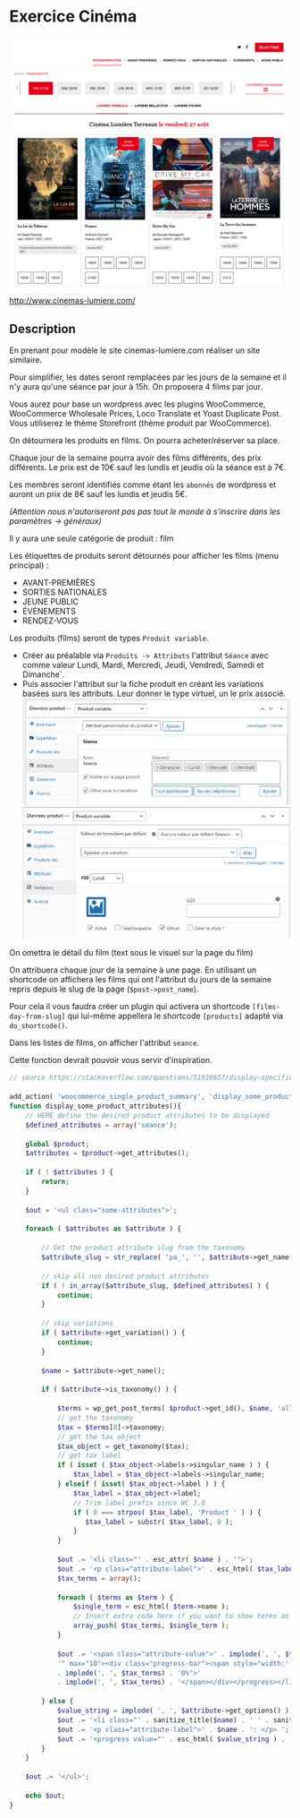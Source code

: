 # Exercice Cinéma

<picture>
<img src="cine-1.png" />
<caption>
<a href="http://www.cinemas-lumiere.com/programmation/terreaux/2021-08-27.html">http://www.cinemas-lumiere.com/</a>
</caption>
</picture>

## Description

En prenant pour modèle le site cinemas-lumiere.com réaliser un site similaire.

Pour simplifier, les dates seront remplacées par les jours de la semaine et il n'y aura qu'une séance par jour à 15h. On proposera 4 films par jour.

Vous aurez pour base un wordpress avec les plugins WooCommerce, WooCommerce Wholesale Prices, Loco Translate et Yoast Duplicate Post. Vous utiliserez le thème Storefront (thème produit par WooCommerce).

On détournera les produits en films. On pourra acheter/réserver sa place.

Chaque jour de la semaine pourra avoir des films différents, des prix différents. Le prix est de 10€ sauf les lundis et jeudis où la séance est à 7€.

Les membres seront identifiés comme étant les `abonnés` de wordpress et auront un prix de 8€ sauf les lundis et jeudis 5€.

<i>(Attention nous n'autoriseront pas pas tout le monde à s'inscrire dans les paramètres -> généraux)</i>

Il y aura une seule catégorie de produit : film

Les étiquettes de produits seront détournés pour afficher les films (menu principal) :

- AVANT-PREMIÈRES
- SORTIES NATIONALES
- JEUNE PUBLIC
- ÉVÉNEMENTS
- RENDEZ-VOUS

Les produits (films) seront de types `Produit variable`.

- Créer au préalable via `Produits -> Attributs` l'attribut `Séance` avec comme valeur Lundi, Mardi, Mercredi, Jeudi, Vendredi, Samedi et Dimanche`.
- Puis associer l'attribut sur la fiche produit en créant les variations basées surs les attributs. Leur donner le type virtuel, un le prix associé.
  <img src="cine-3.png" />
  <img src="cine-2.png" />

On omettra le détail du film (text sous le visuel sur la page du film)

On attribuera chaque jour de la semaine à une page. En utilisant un shortcode on affichera les films qui ont l'attribut du jours de la semaine repris depuis le slug de la page (`$post->post_name`).

Pour cela il vous faudra créer un plugin qui activera un shortcode `[films-day-from-slug]` qui lui-même appellera le shortcode `[products]` adapté via `do_shortcode()`.

Dans les listes de films, on afficher l'attribut `seance`.

Cette fonction devrait pouvoir vous servir d'inspiration.

```php
// source https://stackoverflow.com/questions/51936657/display-specific-custom-product-attributes-on-single-product-pages-in-woocommerc

add_action( 'woocommerce_single_product_summary', 'display_some_product_attributes', 25 );
function display_some_product_attributes(){
    // HERE define the desired product attributes to be displayed
    $defined_attributes = array('seance');

    global $product;
    $attributes = $product->get_attributes();

    if ( ! $attributes ) {
        return;
    }

    $out = '<ul class="some-attributes">';

    foreach ( $attributes as $attribute ) {

        // Get the product attribute slug from the taxonomy
        $attribute_slug = str_replace( 'pa_', '', $attribute->get_name() );

        // skip all non desired product attributes
        if ( ! in_array($attribute_slug, $defined_attributes) ) {
            continue;
        }

        // skip variations
        if ( $attribute->get_variation() ) {
            continue;
        }

        $name = $attribute->get_name();

        if ( $attribute->is_taxonomy() ) {

            $terms = wp_get_post_terms( $product->get_id(), $name, 'all' );
            // get the taxonomy
            $tax = $terms[0]->taxonomy;
            // get the tax object
            $tax_object = get_taxonomy($tax);
            // get tax label
            if ( isset ( $tax_object->labels->singular_name ) ) {
                $tax_label = $tax_object->labels->singular_name;
            } elseif ( isset( $tax_object->label ) ) {
                $tax_label = $tax_object->label;
                // Trim label prefix since WC 3.0
                if ( 0 === strpos( $tax_label, 'Product ' ) ) {
                   $tax_label = substr( $tax_label, 8 );
                }
            }

            $out .= '<li class="' . esc_attr( $name ) . '">';
            $out .= '<p class="attribute-label">' . esc_html( $tax_label ) . ': </p> ';
            $tax_terms = array();

            foreach ( $terms as $term ) {
                $single_term = esc_html( $term->name );
                // Insert extra code here if you want to show terms as links.
                array_push( $tax_terms, $single_term );
            }

            $out .= '<span class="attribute-value">' . implode(', ', $tax_terms) . '</span><progress value="' . implode(', ', $tax_terms) .
            '" max="10"><div class="progress-bar"><span style="width:'
            . implode(', ', $tax_terms) . '0%">'
            . implode(', ', $tax_terms) . '</span></div></progress></li>';

        } else {
            $value_string = implode( ', ', $attribute->get_options() );
            $out .= '<li class="' . sanitize_title($name) . ' ' . sanitize_title( $value_string ) . '">';
            $out .= '<p class="attribute-label">' . $name . ': </p> ';
            $out .= '<progress value="' . esc_html( $value_string ) . '" max="10"></progress></li>';
        }
    }

    $out .= '</ul>';

    echo $out;
}
```
